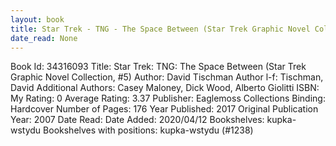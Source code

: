 ```yaml
---
layout: book
title: Star Trek - TNG - The Space Between (Star Trek Graphic Novel Collection,  no. 5)
date_read: None
---
```


Book Id: 34316093
Title: Star Trek: TNG: The Space Between (Star Trek Graphic Novel Collection, #5)
Author: David Tischman
Author l-f: Tischman, David
Additional Authors: Casey Maloney, Dick Wood, Alberto Giolitti
ISBN: 
My Rating: 0
Average Rating: 3.37
Publisher: Eaglemoss Collections
Binding: Hardcover
Number of Pages: 176
Year Published: 2017
Original Publication Year: 2007
Date Read: 
Date Added: 2020/04/12
Bookshelves: kupka-wstydu
Bookshelves with positions: kupka-wstydu (#1238)

